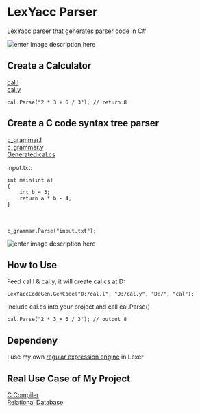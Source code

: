 # LexYacc Parser
LexYacc parser that generates parser code in C#

![enter image description here](https://r96922081.github.io/LexYacc/arch.png)

## Create a Calculator

[cal.l](https://github.com/r96922081/LexYacc/blob/main/Ut/LexYaccInput/cal.l)\
[cal.y](https://github.com/r96922081/LexYacc/blob/main/Ut/LexYaccInput/cal.y)
    
    cal.Parse("2 * 3 + 6 / 3"); // return 8
    
## Create a C code syntax tree parser

[c_grammar.l](https://github.com/r96922081/LexYacc/blob/main/Ut/LexYaccInput/c_grammar.l)\
[c_grammar.y](https://github.com/r96922081/LexYacc/blob/main/Ut/LexYaccInput/c_grammar.y)\
[Generated cal.cs](https://github.com/r96922081/LexYacc/blob/main/Ut/LexYaccOutput/cal.cs)


input.txt:

    int main(int a) 
    {
        int b = 3;
        return a * b - 4;
    }
　 

    c_grammar.Parse("input.txt");

![enter image description here](https://r96922081.github.io/LexYacc/syntax_tree.png)

## How to Use

Feed cal.l & cal.y, it will create cal.cs at D:

    LexYaccCodeGen.GenCode("D:/cal.l", "D:/cal.y", "D:/", "cal");

include cal.cs into your project and call cal.Parse()

    cal.Parse("2 * 3 + 6 / 3"); // output 8

## Dependeny
I use my own [regular expression engine](https://github.com/r96922081/Regex) in Lexer

## Real Use Case of My Project
[C Compiler](https://github.com/r96922081/C-Compiler)\
[Relational Database](https://github.com/r96922081/Relational-Database)
